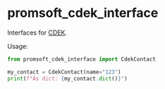 # promsoft_cdek_interface

Interfaces for [CDEK](https://api-docs.cdek.ru/29923741.html).

Usage:

```python
from promsoft_cdek_interface import CdekContact

my_contact = CdekContact(name="123")
print(f"As dict: {my_contact.dict()}")
```


